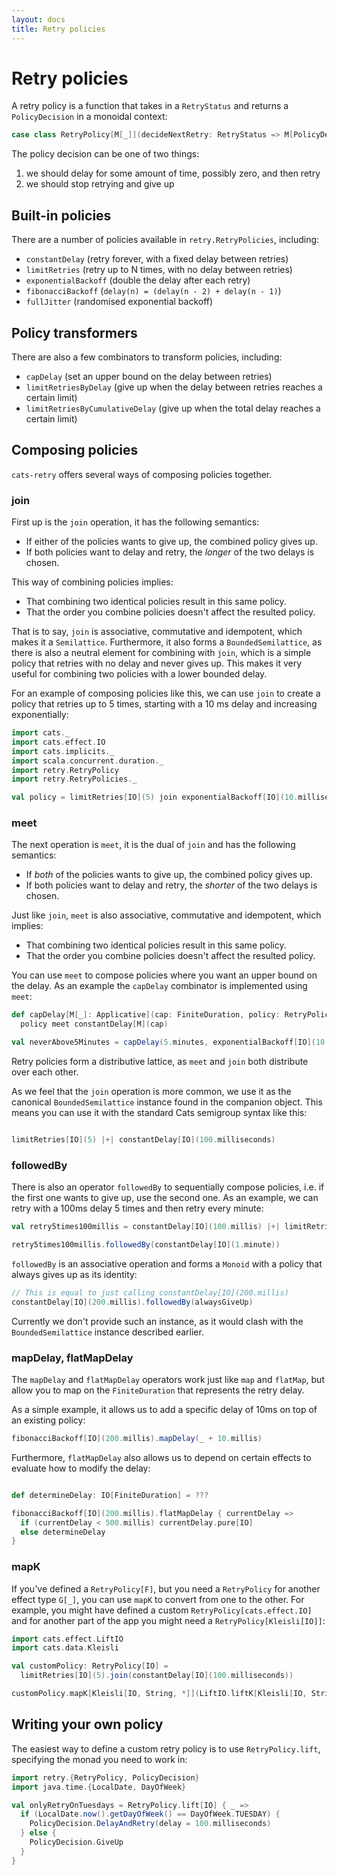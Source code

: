 ```yaml
---
layout: docs
title: Retry policies
---
```


# Retry policies

A retry policy is a function that takes in a `RetryStatus` and returns a
`PolicyDecision` in a monoidal context:

```scala
case class RetryPolicy[M[_]](decideNextRetry: RetryStatus => M[PolicyDecision])
```

The policy decision can be one of two things:

1. we should delay for some amount of time, possibly zero, and then retry
2. we should stop retrying and give up

## Built-in policies

There are a number of policies available in `retry.RetryPolicies`, including:

* `constantDelay` (retry forever, with a fixed delay between retries)
* `limitRetries` (retry up to N times, with no delay between retries)
* `exponentialBackoff` (double the delay after each retry)
* `fibonacciBackoff` (`delay(n) = (delay(n - 2) + delay(n - 1)`)
* `fullJitter` (randomised exponential backoff)

## Policy transformers

There are also a few combinators to transform policies, including:

* `capDelay` (set an upper bound on the delay between retries)
* `limitRetriesByDelay` (give up when the delay between retries reaches a
  certain limit)
* `limitRetriesByCumulativeDelay` (give up when the total delay reaches a
  certain limit)

## Composing policies

`cats-retry` offers several ways of composing policies together.

### join

First up is the `join` operation, it has the following semantics:

* If either of the policies wants to give up, the combined policy gives up.
* If both policies want to delay and retry, the *longer* of the two delays is
  chosen.

This way of combining policies implies:

* That combining two identical policies result in this same policy.
* That the order you combine policies doesn't affect the resulted policy.

That is to say, `join` is associative, commutative and idempotent, which makes it a `Semilattice`.
Furthermore, it also forms a `BoundedSemilattice`, as there is also a neutral element for combining with `join`, which is a simple policy that retries with no delay and never gives up.
This makes it very useful for combining two policies with a lower bounded delay.

For an example of composing policies like this, we can use `join` to create a policy that retries up to 5 times, starting with a 10 ms delay and increasing
exponentially:

```scala mdoc:silent
import cats._
import cats.effect.IO
import cats.implicits._
import scala.concurrent.duration._
import retry.RetryPolicy
import retry.RetryPolicies._

val policy = limitRetries[IO](5) join exponentialBackoff[IO](10.milliseconds)
```

### meet

The next operation is `meet`, it is the dual of `join` and has the following semantics:

* If *both* of the policies wants to give up, the combined policy gives up.
* If both policies want to delay and retry, the *shorter* of the two delays is
  chosen.

Just like `join`, `meet` is also associative, commutative and idempotent, which implies:

* That combining two identical policies result in this same policy.
* That the order you combine policies doesn't affect the resulted policy.

You can use `meet` to compose policies where you want an upper bound on the delay.
As an example the `capDelay` combinator is implemented using `meet`:

```scala mdoc:silent
def capDelay[M[_]: Applicative](cap: FiniteDuration, policy: RetryPolicy[M]): RetryPolicy[M] =
  policy meet constantDelay[M](cap)

val neverAbove5Minutes = capDelay(5.minutes, exponentialBackoff[IO](10.milliseconds))
```

Retry policies form a distributive lattice, as `meet` and `join` both distribute over each other.

As we feel that the `join` operation is more common,
we use it as the canonical `BoundedSemilattice` instance found in the companion object.
This means you can use it with the standard Cats semigroup syntax like this:

```scala mdoc:silent

limitRetries[IO](5) |+| constantDelay[IO](100.milliseconds)
```

### followedBy

There is also an operator `followedBy` to sequentially compose policies, i.e. if the first one wants to give up, use the second one.
As an example, we can retry with a 100ms delay 5 times and then retry every minute:

```scala mdoc
val retry5times100millis = constantDelay[IO](100.millis) |+| limitRetries[IO](5)

retry5times100millis.followedBy(constantDelay[IO](1.minute))
```

`followedBy` is an associative operation and forms a `Monoid` with a policy that always gives up as its identity:

```scala mdoc:silent
// This is equal to just calling constantDelay[IO](200.millis)
constantDelay[IO](200.millis).followedBy(alwaysGiveUp)
```

Currently we don't provide such an instance, as it would clash with the `BoundedSemilattice` instance described earlier.

### mapDelay, flatMapDelay

The `mapDelay` and `flatMapDelay` operators work just like `map` and `flatMap`, but allow you to map on the `FiniteDuration` that represents the retry delay.

As a simple example, it allows us to add a specific delay of 10ms on top of an existing policy:

```scala mdoc
fibonacciBackoff[IO](200.millis).mapDelay(_ + 10.millis)
```

Furthermore, `flatMapDelay` also allows us to depend on certain effects to evaluate how to modify the delay:

```scala mdoc

def determineDelay: IO[FiniteDuration] = ???

fibonacciBackoff[IO](200.millis).flatMapDelay { currentDelay =>
  if (currentDelay < 500.millis) currentDelay.pure[IO]
  else determineDelay
}
```

### mapK

If you've defined a `RetryPolicy[F]`, but you need a `RetryPolicy` for another effect type `G[_]`, you can use `mapK` to convert from one to the other.
For example, you might have defined a custom `RetryPolicy[cats.effect.IO]` and for another part of the app you might need a `RetryPolicy[Kleisli[IO]]`:

```scala mdoc
import cats.effect.LiftIO
import cats.data.Kleisli

val customPolicy: RetryPolicy[IO] = 
  limitRetries[IO](5).join(constantDelay[IO](100.milliseconds))

customPolicy.mapK[Kleisli[IO, String, *]](LiftIO.liftK[Kleisli[IO, String, *]])
```


## Writing your own policy

The easiest way to define a custom retry policy is to use `RetryPolicy.lift`,
specifying the monad you need to work in:

```scala mdoc
import retry.{RetryPolicy, PolicyDecision}
import java.time.{LocalDate, DayOfWeek}

val onlyRetryOnTuesdays = RetryPolicy.lift[IO] { _ =>
  if (LocalDate.now().getDayOfWeek() == DayOfWeek.TUESDAY) {
    PolicyDecision.DelayAndRetry(delay = 100.milliseconds)
  } else {
    PolicyDecision.GiveUp
  }
}
```
